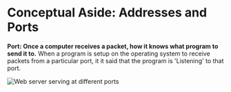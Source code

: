 # Conceptual Aside: Addresses and Ports

**Port: Once a computer receives a packet, how it knows what program to send it to.**
When a program is setup on the operating system to receive packets from a particular port, it it said that the program is 'Listening' to that port.

![Web server serving at different ports]()
